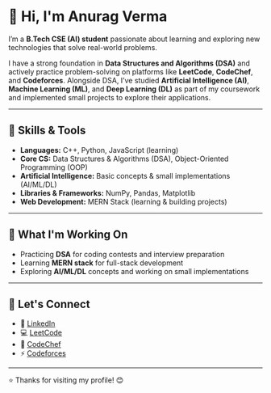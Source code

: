 # 👋 Hi, I'm **Anurag Verma**

I’m a **B.Tech CSE (AI) student** passionate about learning and exploring new technologies that solve real-world problems.  

I have a strong foundation in **Data Structures and Algorithms (DSA)** and actively practice problem-solving on platforms like **LeetCode**, **CodeChef**, and **Codeforces**. Alongside DSA, I’ve studied **Artificial Intelligence (AI)**, **Machine Learning (ML)**, and **Deep Learning (DL)** as part of my coursework and implemented small projects to explore their applications.  

---

## 🧠 Skills & Tools  
- **Languages:** C++, Python, JavaScript (learning)  
- **Core CS:** Data Structures & Algorithms (DSA), Object-Oriented Programming (OOP)  
- **Artificial Intelligence:** Basic concepts & small implementations (AI/ML/DL)  
- **Libraries & Frameworks:** NumPy, Pandas, Matplotlib  
- **Web Development:** MERN Stack (learning & building projects)  

---

## 🚀 What I'm Working On  
- Practicing **DSA** for coding contests and interview preparation  
- Learning **MERN stack** for full-stack development  
- Exploring **AI/ML/DL** concepts and working on small implementations  

---

## 🤝 Let's Connect  

- 🔗 [LinkedIn](https://www.linkedin.com/in/anuragverma4895/)  
- 💻 [LeetCode](https://leetcode.com/u/AnuragVerma4895/)  
- 🍜 [CodeChef](https://www.codechef.com/users/anuragverma489)
- ⚡ [Codeforces](https://codeforces.com/profile/anuragverma4895)

---

⭐ Thanks for visiting my profile! 😊  
